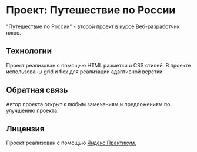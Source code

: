 # Проект: Путешествие по России

"Путешествие по России" - второй проект в курсе Веб-разработчик плюс.
## Технологии

Проект реализован с помощью HTML разметки и CSS стилей.
В проекте использованы grid и flex для реализации адаптивной верстки.

## Обратная связь
Автор проекта открыт к любым замечаниям и предложениям по улучшению проекта.

## Лицензия
Проект реализован с помощью [Яндекс Практикум.](https://practicum.yandex.ru/web-plus/)
